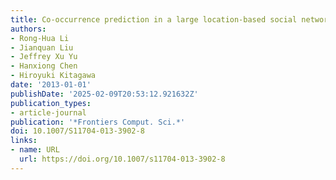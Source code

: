 ```yaml
---
title: Co-occurrence prediction in a large location-based social network
authors:
- Rong-Hua Li
- Jianquan Liu
- Jeffrey Xu Yu
- Hanxiong Chen
- Hiroyuki Kitagawa
date: '2013-01-01'
publishDate: '2025-02-09T20:53:12.921632Z'
publication_types:
- article-journal
publication: '*Frontiers Comput. Sci.*'
doi: 10.1007/S11704-013-3902-8
links:
- name: URL
  url: https://doi.org/10.1007/s11704-013-3902-8
---
```

